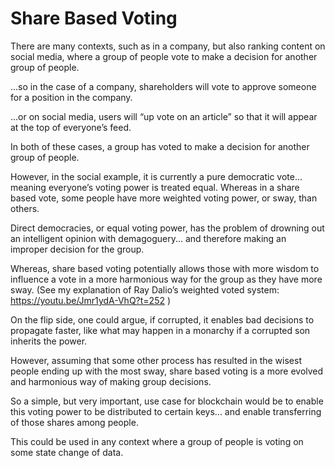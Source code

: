 # Share Based Voting

There are many contexts, such as in a company, but also ranking content on social media, where a group of people vote to make a decision for another group of people.

...so in the case of a company, shareholders will vote to approve someone for a position in the company. 

...or on social media, users will “up vote on an article” so that it will appear at the top of everyone’s feed.

In both of these cases, a group has voted to make a decision for another group of people.

However, in the social example, it is currently a pure democratic vote... 
meaning everyone’s voting power is treated equal.  Whereas in a share based vote, some people have more weighted voting power, or sway, than others.

Direct democracies, or equal voting power, has the problem of drowning out an intelligent opinion with demagoguery... and therefore making an improper decision for the group.

Whereas, share based voting potentially allows those with more wisdom to influence a vote in a more harmonious way for the group as they have more sway. (See my explanation of Ray Dalio’s weighted voted system: https://youtu.be/Jmr1ydA-VhQ?t=252 )

On the flip side, one could argue, if corrupted, it enables bad decisions to propagate faster, like what may happen in a monarchy if a corrupted son inherits the power.

However, assuming that some other process has resulted in the wisest people ending up with the most sway, share based voting is a more evolved and harmonious way of making group decisions.

So a simple, but very important, use case for blockchain would be to enable this voting power to be distributed to certain keys... and enable transferring of those shares among people.

This could be used in any context where a group of people is voting on some state change of data.
